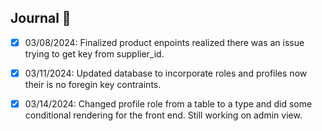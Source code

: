 ## Journal 📕

-   [x] 03/08/2024: Finalized product enpoints realized there was an issue trying to get key from supplier_id.

-   [x] 03/11/2024: Updated database to incorporate roles and profiles now their is no foregin key contraints.

-   [x] 03/14/2024: Changed profile role from a table to a type and did some conditional rendering for the front end. Still working on admin view.
